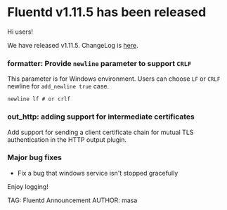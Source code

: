 # Fluentd v1.11.5 has been released

Hi users!

We have released v1.11.5. ChangeLog is [here](https://github.com/fluent/fluentd/blob/master/CHANGELOG.md).

### formatter: Provide `newline` parameter to support `CRLF`

This parameter is for Windows environment.
Users can choose `LF` or `CRLF` newline for `add_newline true` case.

```
newline lf # or crlf
```

### out_http: adding support for intermediate certificates

Add support for sending a client certificate chain for mutual TLS authentication in the HTTP output plugin.

### Major bug fixes

* Fix a bug that windows service isn't stopped gracefully

Enjoy logging!


TAG: Fluentd Announcement
AUTHOR: masa
